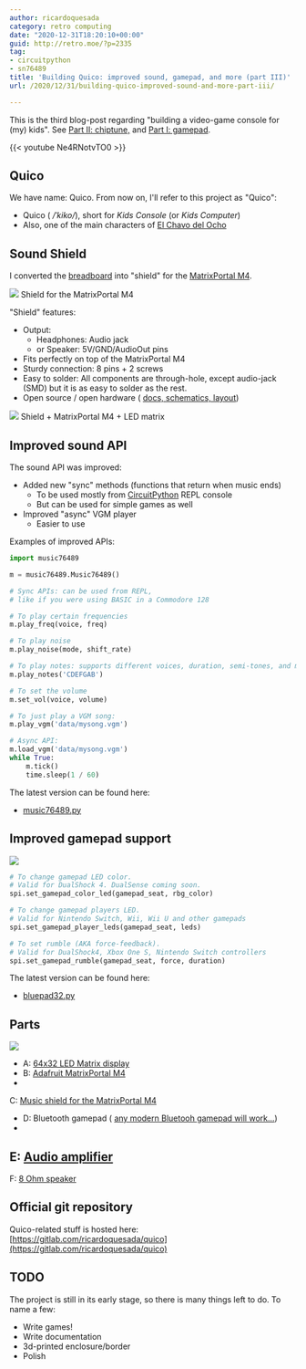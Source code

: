 ```yaml
---
author: ricardoquesada
category: retro computing
date: "2020-12-31T18:20:10+00:00"
guid: http://retro.moe/?p=2335
tag:
- circuitpython
- sn76489
title: 'Building Quico: improved sound, gamepad, and more (part III)'
url: /2020/12/31/building-quico-improved-sound-and-more-part-iii/

---
```


This is the third blog-post regarding "building a video-game console for (my)
kids".
See [Part II: chiptune,](/2020/12/13/designing-a-modern-retro-console-for-my-kids-adding-chiptune-music/)
and [Part I: gamepad](/2020/11/24/bluepad32-gamepad-support-for-esp32/).

{{< youtube Ne4RNotvTO0 >}}

## Quico

We have name: Quico. From now on, I'll refer to this project as "Quico":

- Quico ( _/ˈkiko/_), short for _Kids Console_ (or _Kids Computer_)
- Also, one of the main characters
  of [El Chavo del Ocho](https://es.wikipedia.org/wiki/El_Chavo_del_8)

## Sound Shield

I converted
the [breadboard](/2020/12/13/designing-a-modern-retro-console-for-my-kids-adding-chiptune-music/)
into "shield" for
the [MatrixPortal M4](https://learn.adafruit.com/adafruit-matrixportal-m4).

![](https://lh3.googleusercontent.com/pw/ACtC-3d8JU3Kzz2r_wpSNG22U2taDkWwqoxAV72PW8Z6FEA5HQqB6Bx3lFg0paf9F-F4xdNhFkXrngcvgbWlcq_hBVDT3Rhi8jgTY-20IZicE82JKaItYKpKWN7p1CgZvzQQFLQm_BkirXmkJyuTCwBT3HaHGQ=w1926-h1299-no)
Shield for the MatrixPortal M4

"Shield" features:

- Output:
    - Headphones: Audio jack
    - or Speaker: 5V/GND/AudioOut pins
- Fits perfectly on top of the MatrixPortal M4
- Sturdy connection: 8 pins + 2 screws
- Easy to solder: All components are through-hole, except audio-jack (SMD) but
  it is as easy to solder as the rest.
- Open source / open
  hardware ( [docs, schematics, layout](https://gitlab.com/ricardoquesada/quico/-/blob/master/docs/shield_76489.md))

![](https://lh3.googleusercontent.com/pw/ACtC-3d1TU056cwMDxYY4IBkjUhEd28KIE88TKDuW2Hs8wluNMVKVfJmVq_R_5JAKY8i595GPtgTgMlUfbblmSIxG4L_-NhtDhNutWkcgKRPmB5UxGhhOtJaOE4dK-K_nlzxiYGtwFIZ71sYa-Z959tZKBOLCQ=w1732-h1299-no)
Shield + MatrixPortal M4 + LED matrix

## Improved sound API

The sound API was improved:

- Added new "sync" methods (functions that return when music ends)
    - To be used mostly from [CircuitPython](https://circuitpython.org/) REPL
      console
    - But can be used for simple games as well
- Improved "async" VGM player
    - Easier to use

Examples of improved APIs:

```python
import music76489

m = music76489.Music76489()

# Sync APIs: can be used from REPL,
# like if you were using BASIC in a Commodore 128

# To play certain frequencies
m.play_freq(voice, freq)

# To play noise
m.play_noise(mode, shift_rate)

# To play notes: supports different voices, duration, semi-tones, and more.
m.play_notes('CDEFGAB')

# To set the volume
m.set_vol(voice, volume)

# To just play a VGM song:
m.play_vgm('data/mysong.vgm')

# Async API:
m.load_vgm('data/mysong.vgm')
while True:
    m.tick()
    time.sleep(1 / 60)
```

The latest version can be found here:

- [music76489.py](https://gitlab.com/ricardoquesada/quico/-/blob/master/src/music76489.py)

## Improved gamepad support

![](https://lh3.googleusercontent.com/pw/ACtC-3ehW50dw03lV8M7mpX9tQIHmt0ITR3g-H46fz3tIeTFVjOXCrBiCBIUiCtpLHnfcnyolnOYSAJeXMtp2iBBghtOm-Ahdd8NnHy6ZoK5kMG1JNKcxVga1_RhoIqEwLO0hNvjQQrCm-Y4xZ_7qMyh_98Kwg=w1732-h1299-no)

```python
# To change gamepad LED color.
# Valid for DualShock 4. DualSense coming soon.
spi.set_gamepad_color_led(gamepad_seat, rbg_color)

# To change gamepad players LED.
# Valid for Nintendo Switch, Wii, Wii U and other gamepads
spi.set_gamepad_player_leds(gamepad_seat, leds)

# To set rumble (AKA force-feedback).
# Valid for DualShock4, Xbox One S, Nintendo Switch controllers
spi.set_gamepad_rumble(gamepad_seat, force, duration)
```

The latest version can be found here:

- [bluepad32.py](https://gitlab.com/ricardoquesada/bluepad32/-/blob/master/tools/circuitpython/bluepad32.py)

## Parts

![](https://lh3.googleusercontent.com/pw/ACtC-3ehXagSfw4_d4GshrCSb8OsJ6Ro1M9sZjthuA3nbOVnnej1jXkUKSAJlqFnR6hUObkApTw2OYqwGvw48N9ADuytv7oV9raeanZThrELtKN9KlM8x9aqWIAx9hXA5ccIlSoBf64SOmdoVZz6TTVPbzTFew=w1856-h1299-no)

- A: [64x32 LED Matrix display](https://www.adafruit.com/product/2279)
- B: [Adafruit MatrixPortal M4](https://www.adafruit.com/product/4745)
-
C: [Music shield for the MatrixPortal M4](https://gitlab.com/ricardoquesada/mpm4_sn76489)
- D: Bluetooth
  gamepad ( [any modern Bluetooh gamepad will work...](https://gitlab.com/ricardoquesada/bluepad32/-/blob/master/docs/supported_gamepads.md))
-
E: [Audio amplifier](https://www.amazon.com/gp/product/B01FDD3FYQ/ref=ppx_yo_dt_b_asin_title_o05_s00?ie=UTF8&psc=1)
-
F: [8 Ohm speaker](https://www.amazon.com/gp/product/B07YX9QLLN/ref=ppx_yo_dt_b_asin_title_o04_s00?ie=UTF8&psc=1)

## Official git repository

Quico-related stuff is hosted
here: [https://gitlab.com/ricardoquesada/quico](https://gitlab.com/ricardoquesada/quico)

## TODO

The project is still in its early stage, so there is many things left to do. To
name a few:

- Write games!
- Write documentation
- 3d-printed enclosure/border
- Polish
